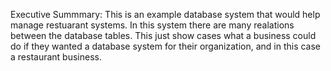 Executive Summmary:
This is an example database system that would help manage restuarant systems. In this system there are many realations between 
the database tables. This just show cases what a business could do if they wanted a database system for their organization,
and in this case a restaurant business.
